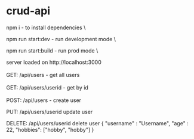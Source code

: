 # crud-api

npm i - to install dependencies \

npm run start:dev - run development mode \

npm run start:build - run prod mode \

server loaded on http://localhost:3000 \
\
GET: /api/users - get all users \
\
GET: /api/users/userid - get by id \
\
POST: /api/users - create user 

PUT: /api/users/userid update user

DELETE: /api/users/userid delete user
{
"username" : "Username",
"age" : 22,
"hobbies": ["hobby", "hobby"]
}

